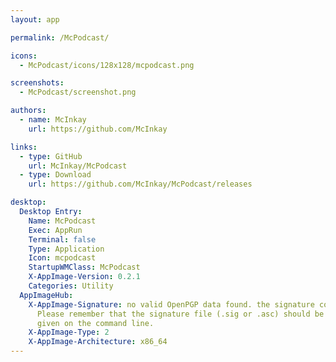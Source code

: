 ```yaml
---
layout: app

permalink: /McPodcast/

icons:
  - McPodcast/icons/128x128/mcpodcast.png

screenshots:
  - McPodcast/screenshot.png

authors:
  - name: McInkay
    url: https://github.com/McInkay

links:
  - type: GitHub
    url: McInkay/McPodcast
  - type: Download
    url: https://github.com/McInkay/McPodcast/releases

desktop:
  Desktop Entry:
    Name: McPodcast
    Exec: AppRun
    Terminal: false
    Type: Application
    Icon: mcpodcast
    StartupWMClass: McPodcast
    X-AppImage-Version: 0.2.1
    Categories: Utility
  AppImageHub:
    X-AppImage-Signature: no valid OpenPGP data found. the signature could not be verified.
      Please remember that the signature file (.sig or .asc) should be the first file
      given on the command line.
    X-AppImage-Type: 2
    X-AppImage-Architecture: x86_64
---
```

